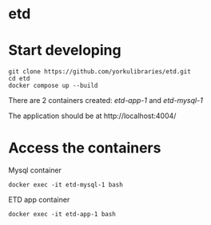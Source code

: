 # etd

# Start developing

```
git clone https://github.com/yorkulibraries/etd.git
cd etd
docker compose up --build
```

There are 2 containers created: *etd-app-1* and *etd-mysql-1*

The application should be at http://localhost:4004/

# Access the containers

Mysql container
```
docker exec -it etd-mysql-1 bash
```

ETD app container
```
docker exec -it etd-app-1 bash
```
